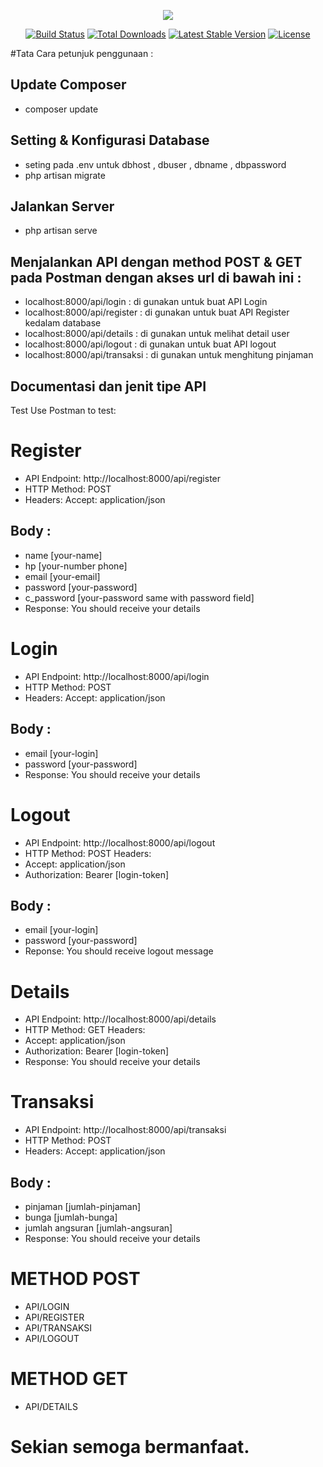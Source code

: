 <p align="center"><img src="https://laravel.com/assets/img/components/logo-laravel.svg"></p>

<p align="center">
<a href="https://travis-ci.org/laravel/framework"><img src="https://travis-ci.org/laravel/framework.svg" alt="Build Status"></a>
<a href="https://packagist.org/packages/laravel/framework"><img src="https://poser.pugx.org/laravel/framework/d/total.svg" alt="Total Downloads"></a>
<a href="https://packagist.org/packages/laravel/framework"><img src="https://poser.pugx.org/laravel/framework/v/stable.svg" alt="Latest Stable Version"></a>
<a href="https://packagist.org/packages/laravel/framework"><img src="https://poser.pugx.org/laravel/framework/license.svg" alt="License"></a>
</p>

#Tata Cara petunjuk penggunaan : 

## Update Composer
- composer update

## Setting & Konfigurasi Database
- seting pada .env untuk dbhost , dbuser , dbname , dbpassword 
- php artisan migrate

## Jalankan Server 
- php artisan serve

## Menjalankan API dengan method POST & GET pada Postman dengan akses url di bawah ini :

- localhost:8000/api/login     : di gunakan untuk buat API Login
- localhost:8000/api/register  : di gunakan untuk buat API Register kedalam database
- localhost:8000/api/details   : di gunakan untuk melihat detail user 
- localhost:8000/api/logout    : di gunakan untuk buat API logout
- localhost:8000/api/transaksi : di gunakan untuk menghitung pinjaman

## Documentasi dan jenit tipe API 

Test
Use Postman to test:

# Register

- API Endpoint: http://localhost:8000/api/register
- HTTP Method: POST
- Headers: Accept: application/json
## Body :
- name [your-name]
- hp [your-number phone]
- email [your-email]
- password [your-password]
- c_password [your-password same with password field]
- Response: You should receive your details

# Login
- API Endpoint: http://localhost:8000/api/login
- HTTP Method: POST
- Headers: Accept: application/json
## Body :
- email [your-login]
- password [your-password]
- Response: You should receive your details

# Logout

- API Endpoint: http://localhost:8000/api/logout
- HTTP Method: POST
Headers:
- Accept: application/json
- Authorization: Bearer [login-token]

## Body :
- email [your-login]
- password [your-password]
- Reponse: You should receive logout message

# Details

- API Endpoint: http://localhost:8000/api/details
- HTTP Method: GET
Headers:
- Accept: application/json
- Authorization: Bearer [login-token]
- Response: You should receive your details

# Transaksi

- API Endpoint: http://localhost:8000/api/transaksi
- HTTP Method: POST
- Headers: Accept: application/json
## Body :
- pinjaman [jumlah-pinjaman]
- bunga [jumlah-bunga]
- jumlah angsuran [jumlah-angsuran]
- Response: You should receive your details


# METHOD POST 

- API/LOGIN
- API/REGISTER
- API/TRANSAKSI
- API/LOGOUT

# METHOD GET

- API/DETAILS

# Sekian semoga bermanfaat.
